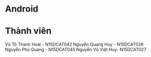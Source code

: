 # Android
# Thành viên
  Vũ Tô Thanh Hoài - N15DCAT042
  Nguyễn Quang Huy - N15DCAT026
  Nguyễn Phú Quang - N15DCAT045
  Nguyễn Vũ Việt Huy- N15DCAT027
